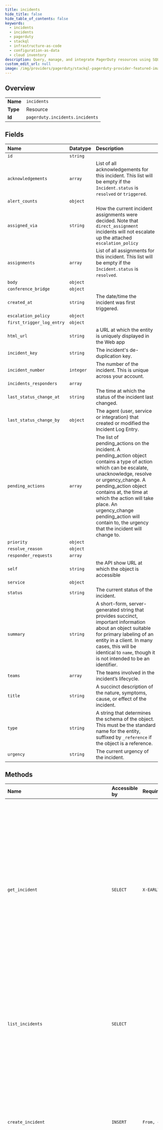```yaml
---
title: incidents
hide_title: false
hide_table_of_contents: false
keywords:
  - incidents
  - incidents
  - pagerduty    
  - stackql
  - infrastructure-as-code
  - configuration-as-data
  - cloud inventory
description: Query, manage, and integrate PagerDuty resources using SQL
custom_edit_url: null
image: /img/providers/pagerduty/stackql-pagerduty-provider-featured-image.png
---
```

  
    

## Overview
<table><tbody>
<tr><td><b>Name</b></td><td><code>incidents</code></td></tr>
<tr><td><b>Type</b></td><td>Resource</td></tr>
<tr><td><b>Id</b></td><td><code>pagerduty.incidents.incidents</code></td></tr>
</tbody></table>

## Fields
| Name | Datatype | Description |
|:-----|:---------|:------------|
| `id` | `string` |  |
| `acknowledgements` | `array` | List of all acknowledgements for this incident. This list will be empty if the `Incident.status` is `resolved` or `triggered`. |
| `alert_counts` | `object` |  |
| `assigned_via` | `string` | How the current incident assignments were decided.  Note that `direct_assignment` incidents will not escalate up the attached `escalation_policy` |
| `assignments` | `array` | List of all assignments for this incident. This list will be empty if the `Incident.status` is `resolved`. |
| `body` | `object` |  |
| `conference_bridge` | `object` |  |
| `created_at` | `string` | The date/time the incident was first triggered. |
| `escalation_policy` | `object` |  |
| `first_trigger_log_entry` | `object` |  |
| `html_url` | `string` | a URL at which the entity is uniquely displayed in the Web app |
| `incident_key` | `string` | The incident's de-duplication key. |
| `incident_number` | `integer` | The number of the incident. This is unique across your account. |
| `incidents_responders` | `array` |  |
| `last_status_change_at` | `string` | The time at which the status of the incident last changed. |
| `last_status_change_by` | `object` | The agent (user, service or integration) that created or modified the Incident Log Entry. |
| `pending_actions` | `array` | The list of pending_actions on the incident. A pending_action object contains a type of action which can be escalate, unacknowledge, resolve or urgency_change. A pending_action object contains at, the time at which the action will take place. An urgency_change pending_action will contain to, the urgency that the incident will change to. |
| `priority` | `object` |  |
| `resolve_reason` | `object` |  |
| `responder_requests` | `array` |  |
| `self` | `string` | the API show URL at which the object is accessible |
| `service` | `object` |  |
| `status` | `string` | The current status of the incident. |
| `summary` | `string` | A short-form, server-generated string that provides succinct, important information about an object suitable for primary labeling of an entity in a client. In many cases, this will be identical to `name`, though it is not intended to be an identifier. |
| `teams` | `array` | The teams involved in the incident’s lifecycle. |
| `title` | `string` | A succinct description of the nature, symptoms, cause, or effect of the incident. |
| `type` | `string` | A string that determines the schema of the object. This must be the standard name for the entity, suffixed by `_reference` if the object is a reference. |
| `urgency` | `string` | The current urgency of the incident. |
## Methods
| Name | Accessible by | Required Params | Description |
|:-----|:--------------|:----------------|:------------|
| `get_incident` | `SELECT` | `X-EARLY-ACCESS, id` | Show detailed information about an incident. Accepts either an incident id, or an incident number.<br /><br />An incident represents a problem or an issue that needs to be addressed and resolved.<br /><br />For more information see the [API Concepts Document](../../api-reference/ZG9jOjI3NDc5Nzc-api-concepts#incidents)<br /><br />&lt;!-- theme: warning --&gt;<br />&gt; ### Early Access<br />&gt; The `include[]=field_values` part of this endpoint is in Early Access and may change at any time. You must pass in the X-EARLY-ACCESS header to access it.<br /><br />Scoped OAuth requires: `incidents.read`<br /> |
| `list_incidents` | `SELECT` |  | List existing incidents.<br /><br />An incident represents a problem or an issue that needs to be addressed and resolved.<br /><br />For more information see the [API Concepts Document](../../api-reference/ZG9jOjI3NDc5Nzc-api-concepts#incidents)<br /><br />Scoped OAuth requires: `incidents.read`<br /> |
| `create_incident` | `INSERT` | `From, data__incident` | Create an incident synchronously without a corresponding event from a monitoring service.<br /><br />An incident represents a problem or an issue that needs to be addressed and resolved.<br /><br />For more information see the [API Concepts Document](../../api-reference/ZG9jOjI3NDc5Nzc-api-concepts#incidents)<br /><br />Scoped OAuth requires: `incidents.write`<br /> |
| `_get_incident` | `EXEC` | `X-EARLY-ACCESS, id` | Show detailed information about an incident. Accepts either an incident id, or an incident number.<br /><br />An incident represents a problem or an issue that needs to be addressed and resolved.<br /><br />For more information see the [API Concepts Document](../../api-reference/ZG9jOjI3NDc5Nzc-api-concepts#incidents)<br /><br />&lt;!-- theme: warning --&gt;<br />&gt; ### Early Access<br />&gt; The `include[]=field_values` part of this endpoint is in Early Access and may change at any time. You must pass in the X-EARLY-ACCESS header to access it.<br /><br />Scoped OAuth requires: `incidents.read`<br /> |
| `_list_incidents` | `EXEC` |  | List existing incidents.<br /><br />An incident represents a problem or an issue that needs to be addressed and resolved.<br /><br />For more information see the [API Concepts Document](../../api-reference/ZG9jOjI3NDc5Nzc-api-concepts#incidents)<br /><br />Scoped OAuth requires: `incidents.read`<br /> |
| `create_incident_responder_request` | `EXEC` | `From, id, data__message, data__requester_id, data__responder_request_targets` | Send a new responder request for the specified incident.<br /><br />An incident represents a problem or an issue that needs to be addressed and resolved.<br /><br />For more information see the [API Concepts Document](../../api-reference/ZG9jOjI3NDc5Nzc-api-concepts#incidents)<br /><br />Scoped OAuth requires: `incidents.write`<br /> |
| `create_incident_snooze` | `EXEC` | `From, id, data__duration` | Snooze an incident.<br /><br />An incident represents a problem or an issue that needs to be addressed and resolved.<br /><br />For more information see the [API Concepts Document](../../api-reference/ZG9jOjI3NDc5Nzc-api-concepts#incidents)<br /><br />Scoped OAuth requires: `incidents.write`<br /> |
| `create_incident_status_update` | `EXEC` | `From, id, data__message` | Create a new status update for the specified incident. Optionally pass `subject` and `html_message` properties in the request body to override the email notification that gets sent.<br /><br />An incident represents a problem or an issue that needs to be addressed and resolved.<br /><br />For more information see the [API Concepts Document](../../api-reference/ZG9jOjI3NDc5Nzc-api-concepts#incidents)<br /><br />Scoped OAuth requires: `incidents.write`<br /> |
| `merge_incidents` | `EXEC` | `From, id, data__source_incidents` | Merge a list of source incidents into this incident.<br /><br />An incident represents a problem or an issue that needs to be addressed and resolved.<br /><br />For more information see the [API Concepts Document](../../api-reference/ZG9jOjI3NDc5Nzc-api-concepts#incidents)<br /><br />Scoped OAuth requires: `incidents.write`<br /> |
| `remove_incident_notification_subscribers` | `EXEC` | `id, data__subscribers` | Unsubscribes the matching Subscribers from Incident Status Update Notifications.<br /><br />Scoped OAuth requires: `subscribers.write`<br /> |
| `update_incident` | `EXEC` | `From, id, data__incident` | Acknowledge, resolve, escalate or reassign an incident.<br /><br />An incident represents a problem or an issue that needs to be addressed and resolved.<br /><br />For more information see the [API Concepts Document](../../api-reference/ZG9jOjI3NDc5Nzc-api-concepts#incidents)<br /><br />Scoped OAuth requires: `incidents.write`<br /> |
| `update_incidents` | `EXEC` | `From, data__incidents` | Acknowledge, resolve, escalate or reassign one or more incidents.<br /><br />An incident represents a problem or an issue that needs to be addressed and resolved.<br /><br />A maximum of 250 incidents may be updated at a time. If more than this number of incidents are given, the API will respond with status 413 (Request Entity Too Large).<br /><br />Note: the manage incidents API endpoint is rate limited to 500 requests per minute.<br /><br />For more information see the [API Concepts Document](../../api-reference/ZG9jOjI3NDc5Nzc-api-concepts#incidents)<br /><br />Scoped OAuth requires: `incidents.write`<br /> |

